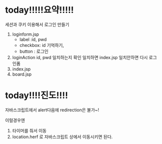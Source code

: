 # today!!!!!요약!!!!!
세션과 쿠키 이용해서 로그인 만들기
1. loginform.jsp
	 - label :id, pwd
	 - checkbox: id 기억하기, 
      - button : 로그인
2. loginAction
	id, pwd 일치하는지 확인 
	일치하면 index.jsp
	일치안하면 다시 로그인폼
3. index.jsp
4. board.jsp
# today!!!!진도!!!!

자바스크립트에서 alert다음에 redirection은 불가~!

이럴경우엔 

1. 타이머를 줘서 이동
2. location.herf 로 자바스크립트 상에서 이동시키면 된다.
<!--stackedit_data:
eyJoaXN0b3J5IjpbNTYxODEwNzE3LC0zMzgwODA0MDZdfQ==
-->
